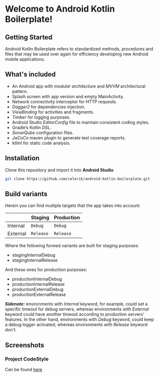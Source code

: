 # Welcome to Android Kotlin Boilerplate!

## Getting Started
Android Kotlin Boilerplate refers to standardized methods, procedures and files that may be used over again  for efficiency developing new Android mobile applications.

## What's included
* An Android app with _modular architecture_ and _MVVM_ architectural pattern.
* Splash screen with app version and empty MainActivity.
* Network connectivity interceptor for HTTP requests.
* _Dagger2_ for dependencies injection.
* _ViewBinding_ for activities and fragments.
* _Timber_ for logging purposes.
* Android Studio _EditorConfig_ file to maintain consistent coding styles.
* Gradle’s Kotlin _DSL_.
* _SonarQube_ configuration files.
* _JaCoCo_ maven plugin to generate test coverage reports.
* _ktlint_ for static code analysis.

## Installation
Clone this repository and import it into **Android Studio**
```bash
git clone https://github.com/celerik/android-kotlin-boilerplate.git
```

## Build variants
Herein you can find multiple targets that the app takes into account:

|         |Staging    |Production  |
|---------|-----------|------------|
|Internal |`Debug`    |`Debug`     |
|External |`Release`  |`Release`   |

 Where the following formed variants are built for staging purposes:
- stagingInternalDebug
- stagingInternalRelease

 And these ones for production purposes:
- productionInternalDebug
- productionInternalRelease
- productionExternalDebug
- productionExternalRelease

**_Sidenote:_**  environments with _Internal_ keyword, for example, could set a specific timeout for debug servers, whereas environments with _External_ keyword could have another timeout according to production servers' features. In the other hand, environments with _Debug_ keyword, could keep a debug logger activated; whereas environments with _Release_ keyword don't.

## Screenshots



### Project CodeStyle

Can be found [here](docs/codestyle.md)